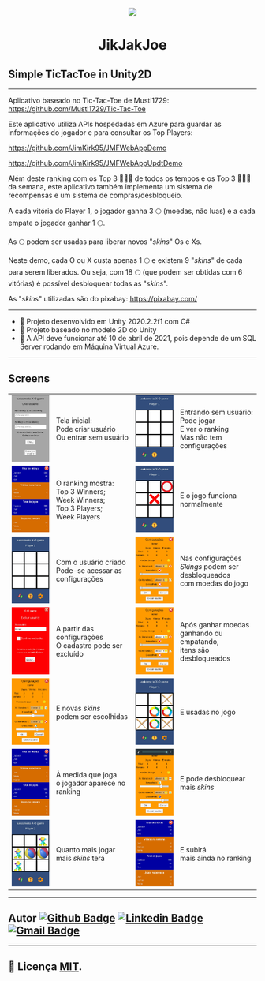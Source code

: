 <p align="center">
  <a href="http://gg.gg/jpwork">
    <img src="https://drive.google.com/uc?export=view&id=1e59cCO6e4Uu1oeO0YFUYwV58rVM_ABMQ">
  </a>
</p>
<h1 align="center">JikJakJoe</h1>
<!---🗃️🌍 🌎🌎 📝 🗃️  🌏
<img src="https://simpleicons.org/icons/csharp.svg" width="20px;" />
---> 

## Simple TicTacToe in Unity2D

---
Aplicativo baseado no Tic-Tac-Toe de Musti1729: https://github.com/Musti1729/Tic-Tac-Toe


Este aplicativo utiliza APIs hospedadas em Azure para guardar as informações do jogador e para consultar os Top Players:

https://github.com/JimKirk95/JMFWebAppDemo

https://github.com/JimKirk95/JMFWebAppUpdtDemo



Além deste ranking com os Top 3  🥇🥈🥉 de todos os tempos e os Top 3 🥇🥈🥉 da semana, este aplicativo também implementa um sistema de recompensas e um sistema de compras/desbloqueio.

A cada vitória do Player 1, o jogador ganha 3 🌕 (moedas, não luas) e a cada empate o jogador ganhar 1 🌕.

As 🌕 podem ser usadas para liberar novos "_skins_" Os e Xs.

Neste demo, cada O ou X custa apenas 1 🌕 e existem 9 "_skins_" de cada para serem liberados.
Ou seja, com 18 🌕 (que podem ser obtidas com 6 vitórias) é possível desbloquear todas as "_skins_".

As "_skins_" utilizadas são do pixabay: https://pixabay.com/

---

- 👀 Projeto desenvolvido em Unity 2020.2.2f1 com C#
- 👀 Projeto baseado no modelo 2D do Unity
- 👀 A API deve funcionar até 10 de abril de 2021, pois depende de um SQL Server rodando em Máquina Virtual Azure.




---

## Screens

<table style="width:100%">
  <tr>
    <td><img src="https://github.com/JimKirk95/images/blob/a1e572ec8d43878782f9db5a716434781ce421a9/Cadastro.jpg" width = 200></td>
    <td>Tela inicial:<br>
      Pode criar usuário<br>
      Ou entrar sem usuário
    </td>
    <td><img src="https://github.com/JimKirk95/images/blob/a1e572ec8d43878782f9db5a716434781ce421a9/jogo.jpg" width = 200></td>
    <td> Entrando sem usuário:<br>
      Pode jogar<br>
      E ver o ranking<br>
      Mas não tem configurações
    </td>
  </tr>

  <tr>
    <td><img src="https://github.com/JimKirk95/images/blob/a1e572ec8d43878782f9db5a716434781ce421a9/ranking.jpg" width = 200></td>
    <td>O ranking mostra:<br>
      Top 3 Winners;<br>
      Week Winners;<br>
      Top 3 Players;<br>
      Week Players
    </td>
    <td><img src="https://github.com/JimKirk95/images/blob/a1e572ec8d43878782f9db5a716434781ce421a9/jogo1.jpg" width = 200></td>
    <td>E o jogo funciona normalmente
      </td>
  </tr>

  <tr>
    <td><img src="https://github.com/JimKirk95/images/blob/a1e572ec8d43878782f9db5a716434781ce421a9/JogoLog.jpg" width = 200></td>
    <td>Com o usuário criado<br>
      Pode-se acessar as configurações
    </td>
    <td><img src="https://github.com/JimKirk95/images/blob/a1e572ec8d43878782f9db5a716434781ce421a9/Config1.jpg" width = 200></td>
    <td>Nas configurações<br>
      <i>Skings</i> podem ser desbloqueados<br>
      com moedas do jogo
    </td>
  </tr>


  <tr>
    <td><img src="https://github.com/JimKirk95/images/blob/a1e572ec8d43878782f9db5a716434781ce421a9/delete.jpg" width = 200></td>
    <td>A partir das configurações<br>
      O cadastro pode ser excluído
    </td>
    <td><img src="https://github.com/JimKirk95/images/blob/a1e572ec8d43878782f9db5a716434781ce421a9/config2.jpg" width = 200></td>
    <td>Após ganhar moedas<br>
      ganhando ou empatando,<br>
      itens são desbloqueados
      </td>
  </tr>

  <tr>
    <td><img src="https://github.com/JimKirk95/images/blob/a1e572ec8d43878782f9db5a716434781ce421a9/config3.jpg" width = 200></td>
    <td>E novas <i>skins</i><br>
      podem ser escolhidas
    </td>
    <td><img src="https://github.com/JimKirk95/images/blob/a1e572ec8d43878782f9db5a716434781ce421a9/jogolog2.jpg" width = 200></td>
    <td>E usadas no jogo</td>
  </tr>


  <tr>
    <td><img src="https://github.com/JimKirk95/images/blob/a1e572ec8d43878782f9db5a716434781ce421a9/ranking2.jpg" width = 200></td>
    <td>À medida que joga<br>
      o jogador aparece no ranking
    </td>
    <td><img src="https://github.com/JimKirk95/images/blob/a1e572ec8d43878782f9db5a716434781ce421a9/Config4.jpg" width = 200></td>
    <td>E pode desbloquear<br>
      mais <i>skins</i></td>
  </tr>


  <tr>
    <td><img src="https://github.com/JimKirk95/images/blob/a1e572ec8d43878782f9db5a716434781ce421a9/JogoLog3.jpg" width = 200></td>
    <td>Quanto mais jogar<br>
      mais <i>skins</i> terá
    </td>
    <td><img src="https://github.com/JimKirk95/images/blob/a1e572ec8d43878782f9db5a716434781ce421a9/ranking3.jpg" width = 200></td>
    <td>E subirá<br>
      mais ainda no ranking</td>
  </tr>


</table>


















---


<!---
## Autor
<a href="http://gg.gg/jpwork">
 <img src="https://drive.google.com/uc?export=view&id=17_6ZWPP0DJx4fiLnO4EiWNFaNRaB2Abp" width="100px;" alt=""/>
 <br />
 <sub><b>Jackson Matsuura</b></sub></a>
 <br />
---> 
## Autor [![Github Badge](https://img.shields.io/badge/-Github/JimKirk95-000?style=flat-square&logo=Github&logoColor=white&link=https://github.com/JimKirk95)](https://github.com/JimKirk95) [![Linkedin Badge](https://img.shields.io/badge/-LinkedIn/jacksonmatsuura-blue?style=flat-square&logo=Linkedin&logoColor=white&link=https://www.linkedin.com/in/jacksonmatsuura/)](https://www.linkedin.com/in/jacksonmatsuura/) [![Gmail Badge](https://img.shields.io/badge/-jackson.matsuura@Gmail-c14438?style=flat-square&logo=Gmail&logoColor=white&link=mailto:seu_emjackson.matsuura@gmail.comail)](mailto:jackson.matsuura@gmail.com)
<!---
[![Whatsapp Badge](https://img.shields.io/badge/-Whatsapp-4CA143?style=flat-square&labelColor=4CA143&logo=whatsapp&logoColor=white&link=https://api.whatsapp.com/send?phone=seu_telefone_55+12+981082413&text=Hello!)](https://api.whatsapp.com/send?phone=seu_telefone_55+12+981082413&text=Hello!)
--->

---
## 📝 Licença [MIT](./LICENSE).
